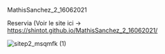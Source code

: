 MathisSanchez_2_16062021

Reservia (Voir le site ici -> https://shintot.github.io/MathisSanchez_2_16062021/

![sitep2_msqmfk (1)](https://user-images.githubusercontent.com/85890290/199492337-ea3f40df-c5ca-42f5-8c0e-b19f13d739ef.png)
